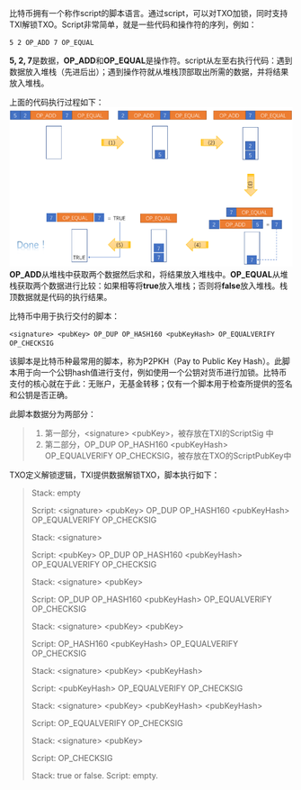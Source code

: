 比特币拥有一个称作script的脚本语言。通过script，可以对TXO加锁，同时支持TXI解锁TXO。Script非常简单，就是一些代码和操作符的序列，例如：

```
5 2 OP_ADD 7 OP_EQUAL
```

**5, 2, 7**是数据，**OP\_ADD**和**OP\_EQUAL**是操作符。script从左至右执行代码：遇到数据放入堆栈（先进后出）；遇到操作符就从堆栈顶部取出所需的数据，并将结果放入堆栈。

上面的代码执行过程如下：![](/assets/6.2.png)  
**OP\_ADD**从堆栈中获取两个数据然后求和，将结果放入堆栈中。**OP\_EQUAL**从堆栈获取两个数据进行比较：如果相等将**true**放入堆栈；否则将**false**放入堆栈。栈顶数据就是代码的执行结果。

比特币中用于执行交付的脚本：

```
<signature> <pubKey> OP_DUP OP_HASH160 <pubKeyHash> OP_EQUALVERIFY OP_CHECKSIG
```

该脚本是比特币种最常用的脚本，称为P2PKH（Pay to Public Key Hash）。此脚本用于向一个公钥hash值进行支付，例如使用一个公钥对货币进行加锁。比特币支付的核心就在于此：无账户，无基金转移；仅有一个脚本用于检查所提供的签名和公钥是否正确。

此脚本数据分为两部分：

> 1. 第一部分，&lt;signature&gt; &lt;pubKey&gt;，被存放在TXI的ScriptSig 中
> 2. 第二部分，OP\_DUP OP\_HASH160 &lt;pubKeyHash&gt; OP\_EQUALVERIFY OP\_CHECKSIG，被存放在TXO的ScriptPubKey中

TXO定义解锁逻辑，TXI提供数据解锁TXO，脚本执行如下：

> Stack: empty
>
> Script: &lt;signature&gt; &lt;pubKey&gt; OP\_DUP OP\_HASH160 &lt;pubKeyHash&gt; OP\_EQUALVERIFY OP\_CHECKSIG
>
> Stack: &lt;signature&gt;
>
> Script: &lt;pubKey&gt; OP\_DUP OP\_HASH160 &lt;pubKeyHash&gt; OP\_EQUALVERIFY OP\_CHECKSIG
>
> Stack: &lt;signature&gt; &lt;pubKey&gt;
>
> Script: OP\_DUP OP\_HASH160 &lt;pubKeyHash&gt; OP\_EQUALVERIFY OP\_CHECKSIG
>
> Stack: &lt;signature&gt; &lt;pubKey&gt; &lt;pubKey&gt;
>
> Script: OP\_HASH160 &lt;pubKeyHash&gt; OP\_EQUALVERIFY OP\_CHECKSIG
>
> Stack: &lt;signature&gt; &lt;pubKey&gt; &lt;pubKeyHash&gt;
>
> Script: &lt;pubKeyHash&gt; OP\_EQUALVERIFY OP\_CHECKSIG
>
> Stack: &lt;signature&gt; &lt;pubKey&gt; &lt;pubKeyHash&gt; &lt;pubKeyHash&gt;
>
> Script: OP\_EQUALVERIFY OP\_CHECKSIG
>
> Stack: &lt;signature&gt; &lt;pubKey&gt;
>
> Script: OP\_CHECKSIG
>
> Stack: true or false. Script: empty.



